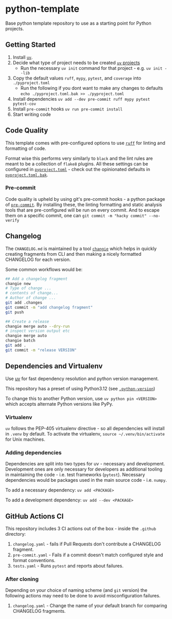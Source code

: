 # python-template
Base python template repository to use as a starting point for Python projects.

## Getting Started

1. Install [`uv`](https://docs.astral.sh/uv/getting-started/installation/).
1. Decide what type of project needs to be created [`uv` projects](https://docs.astral.sh/uv/guides/projects/#project-structure)
    - Run the necessary `uv init` command for that project - e.g. `uv init --lib`
1. Copy the default values `ruff`, `mypy`, `pytest`, and `coverage` into `./pyproject.toml`
    - Run the following if you dont want to make any changes to defaults `echo ./pyproject.toml.bak >> ./pyproject.toml`
1. Install dependencies `uv add --dev pre-commit ruff mypy pytest pytest-cov`
1. Install `pre-commit` hooks `uv run pre-commit install`
1. Start writing code

## Code Quality

This template comes with pre-configured options to use [`ruff`](https://docs.astral.sh/ruff) for linting and formatting of code.

Format wise this performs very similarly to `black` and the lint rules are meant to be a collection of `flake8` plugins. All these settings can be configured in [`pyproject.toml`](./pyproject.toml) - check out the opinionated defaults in [`pyproject.toml.bak`](./pyproject.toml.bak).

### Pre-commit

Code quality is upheld by using git's pre-commit hooks - a python package of [`pre-commit`](https://pre-commit.com). By installing these, the linting formatting and static analysis tools that are pre-configured will be run on every commit. And to escape them on a specific commit, one can `git commit -m "hacky commit" --no-verify`

## Changelog

The `CHANGELOG.md` is maintained by a tool [`changie`](https://changie.dev) which helps in quickly creating fragments from CLI and then making a nicely formatted CHANGELOG for each version.

Some common workflows would be:

```bash
## Add a changelog fragment
changie new
# Type of change ...
# contents of change...
# Author of change ...
git add .changes
git commit -m "add changelog fragment"
git push

## Create a release
changie merge auto --dry-run
# inspect version output etc
changie merge auto
changie batch
git add .
git commit -m "release VERSION"
```

## Dependencies and Virtualenv

Use [uv](https://docs.astral.sh/uv/) for fast dependency resolution and python version management.

This repository has a preset of using Python3.12 (see [`.python-version`](./.python-version))

To change this to another Python version, use `uv python pin <VERSION>` which accepts alternate Python versions like PyPy.

### Virtualenv

`uv` follows the PEP-405 virtualenv directive - so all dependencies will install in `.venv` by default. To activate the virtualenv, `source ~/.venv/bin/activate` for Unix machines.

### Adding dependencies

Dependencies are split into two types for uv - necessary and development. Development ones are only necessary for developers as additional tooling in maintaining the code - i.e. test frameworks (`pytest`). Necessary dependencies would be packages used in the main source code - i.e. `numpy`.

To add a necessary dependency: `uv add <PACKAGE>`

To add a development dependency: `uv add --dev <PACKAGE>`

## GitHub Actions CI

This repository includes 3 CI actions out of the box - inside the `.github` directory:

1. `changelog.yaml` - fails if Pull Requests don't contribute a CHANGELOG fragment.
1. `pre-commit.yaml` - Fails if a commit doesn't match configured style and format conventions.
1. `tests.yaml` - Runs `pytest` and reports about failures.

### After cloning

Depending on your choice of naming scheme (and `git` version) the following actions may need to be done to avoid misconfiguration failures.

1. `changelog.yaml` - Change the name of your default branch for comparing CHANGELOG fragments.